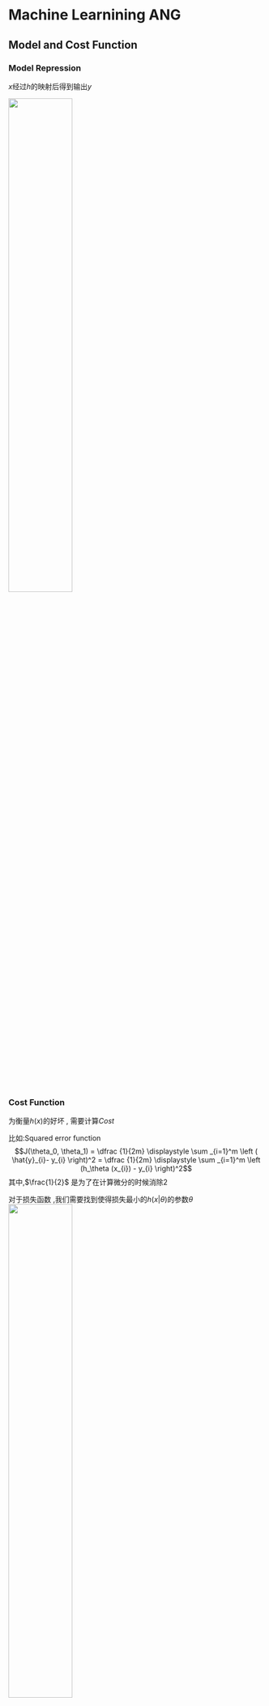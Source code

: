# Machine Learnining ANG

## Model and Cost Function

### Model Repression

$x$经过$h$的映射后得到输出$y$

<img src="assets/MachineLearniningANG/2018-03-16-16-36-25.png" width = 50%>

### Cost Function

为衡量$h(x)$的好坏 , 需要计算$Cost$

比如:Squared error function
$$J(\theta_0, \theta_1) = \dfrac {1}{2m} \displaystyle \sum _{i=1}^m \left ( \hat{y}_{i}- y_{i} \right)^2 = \dfrac {1}{2m} \displaystyle \sum _{i=1}^m \left (h_\theta (x_{i}) - y_{i} \right)^2$$
其中,$\frac{1}{2}$ 是为了在计算微分的时候消除$2$

对于损失函数 ,我们需要找到使得损失最小的$h(x|\theta)$的参数$\theta$
<img src="assets/MachineLearniningANG/2018-03-16-16-44-12.png" width = 50%>

### Parameter Learning - Gradient Descent

![](assets/MachineLearniningANG/2018-03-16-16-48-55.png)

随机取一个起点 , 要达到cost function最小的点,就需要往值减小的方向走,而值减小最快的方向 , 就是梯度的负方向

$$\theta_j := \theta_j - \alpha \frac{\partial}{\partial \theta_j} J(\theta_0, \theta_1)$$

需要注意 : 所有的参数需要同时更新,因为梯度在参数更新之后会发生变化

![](assets/MachineLearniningANG/2018-03-16-16-51-05.png)

学习率过大的话可能导致波动,而学习率过小则收敛慢

![](assets/MachineLearniningANG/2018-03-16-16-53-29.png)

寻找到的解可能是局部最小值而不是最优解,因为梯度为0(极点)的时候,参数不在变化
$$\theta_1:=\theta_1-\alpha * 0$$

### Feature Scaling

对于不同大小范围的特征 , 在相同的学习速率下 , 范围大的特征可能学习得慢

为了加快学习过程 , 有两种可行的办法

1. feature scaling

    使得特征的范围在1以内

2. mean normalization

    使得特征的均值为0

下面这个公式可以达到上面两种目的
$$x_i := \dfrac{x_i - \mu_i}{s_i}$$
其中,$mu_i$是均值 , $s_i$是标准差

### Polynomial Regression

基于$x_1$产生更多的特征,比如平方 , 立方:
$$h_\theta(x) = \theta_0 + \theta_1 x_1 + \theta_2 x_1^2 + \theta_3 x_1^3 =^{def} \theta_0 + \theta_1 x_1 + \theta_2 x_2 + \theta_3 x_3 $$

> 实际上就是 核技巧
> $$x' = \left ( \begin{array}{c}1 \\ x \\x^2 \end{array} \right )$$

### Normal Equation

目标:
$$minimize \quad J(\theta_0, \theta_1)$$

为求解这个问题:
$$\frac{\partial J}{\partial \theta} = 0$$

有解析解:
$$\theta = (X^T X)^{-1}X^T y$$

和梯度下降的对比:

![](assets/MachineLearniningANG/2018-03-16-22-15-14.png)

$X^TX$可能是非半正定(非满秩)的,可能原因如下:

1. 数据冗余 , 存在两种特别相近的特征
2. 过多的特征 , 即特征数目大于样本数

## classification

We could approach the classification problem ignoring the fact that **y is discrete-valued**, and use our old linear regression algorithm to try to predict y given x. However, it is easy to construct examples where this method **performs very poorly**.

### Hypothesis Representation

$$\begin{array}{rl}
h_\theta(x) &= g(\theta^Tx)\\
z &= \theta^Tx\\
g(x) &= \frac{1}{1 + e^{-z}}
\end{array}$$

label:$y\in \{0 , 1\}$

$h_\theta(x)$ will give us the probability that our output is 1.

$$\begin{align*}& h_\theta(x) = P(y=1 | x ; \theta) = 1 - P(y=0 | x ; \theta) \newline& P(y = 0 | x;\theta) + P(y = 1 | x ; \theta) = 1\end{align*}$$

### Decision Boundary

$$\begin{align*}& h_\theta(x) \geq 0.5 \rightarrow y = 1 \newline& h_\theta(x) < 0.5 \rightarrow y = 0 \newline\end{align*}$$
即
$$\begin{align*}& \theta^T x \geq 0 \Rightarrow y = 1 \newline& \theta^T x < 0 \Rightarrow y = 0 \newline\end{align*}$$

### Cost Function for Logistic regression

$$\begin{align*}& J(\theta) = \dfrac{1}{m} \sum_{i=1}^m \mathrm{Cost}(h_\theta(x^{(i)}),y^{(i)}) \newline & \mathrm{Cost}(h_\theta(x),y) = -\log(h_\theta(x)) \; & \text{if y = 1} \newline & \mathrm{Cost}(h_\theta(x),y) = -\log(1-h_\theta(x)) \; & \text{if y = 0}\end{align*}$$

$$J(\theta) = - \frac{1}{m} \displaystyle \sum_{i=1}^m [y^{(i)}\log (h_\theta (x^{(i)})) + (1 - y^{(i)})\log (1 - h_\theta(x^{(i)}))]$$

矩阵形式:
$$\begin{align*} & h = g(X\theta)\newline & J(\theta) = \frac{1}{m} \cdot \left(-y^{T}\log(h)-(1-y)^{T}\log(1-h)\right) \end{align*}$$

梯度下降:
$$\begin{align*}& Repeat \; \lbrace \newline & \; \theta_j := \theta_j - \alpha \dfrac{\partial}{\partial \theta_j}J(\theta) \newline & \rbrace\end{align*}$$

$$\begin{align*} & Repeat \; \lbrace \newline & \; \theta_j := \theta_j - \frac{\alpha}{m} \sum_{i=1}^m (h_\theta(x^{(i)}) - y^{(i)}) x_j^{(i)} \newline & \rbrace \end{align*}$$

$$\theta := \theta - \frac{\alpha}{m} X^{T} (g(X \theta ) - \vec{y})$$

### Multiclass Classification

#### One-vs-all

$$\begin{align*}& y \in \lbrace0, 1 ... n\rbrace \newline& h_\theta^{(0)}(x) = P(y = 0 | x ; \theta) \newline& h_\theta^{(1)}(x) = P(y = 1 | x ; \theta) \newline& \cdots \newline& h_\theta^{(n)}(x) = P(y = n | x ; \theta) \newline& \mathrm{prediction} = \max_i( h_\theta ^{(i)}(x) )\newline\end{align*}$$

![](assets/MachineLearniningNG/2018-03-21-12-50-43.png)

Train a logistic regression classifier $h_\theta(x)$ for each class￼ to predict the probability that ￼ $￼y = i$￼ ￼.

To make a prediction on a new $x$, pick the class ￼that maximizes $h_\theta(x)$

### Underfitting and Overfitting

Underfitting, or high bias:It is usually caused by a function that is too simple or uses too few features

overfitting, or high variance:It is usually caused by a complicated function that creates a lot of unnecessary curves and angles unrelated to the data.

There are two main options to address the issue of overfitting:

1. Reduce the number of features:
    * Manually select which features to keep.
    * Use a model selection algorithm (studied later in the course).
2. Regularization
    * Keep all the features, but reduce the magnitude of parameters $\theta_j$.
    * Regularization works well when we have a lot of slightly useful features.

#### Regularization

##### Regularized Linear Regression

$$min_\theta\ \dfrac{1}{2m}\  \sum_{i=1}^m (h_\theta(x^{(i)}) - y^{(i)})^2 + \lambda\ \sum_{j=1}^n \theta_j^2$$

We will modify our gradient descent function to separate out θ0 from the rest of the parameters because **we do not want to penalize $\theta_0$.**

$$\begin{align*} & \text{Repeat}\ \lbrace \newline & \ \ \ \ \theta_0 := \theta_0 - \alpha\ \frac{1}{m}\ \sum_{i=1}^m (h_\theta(x^{(i)}) - y^{(i)})x_0^{(i)} \newline & \ \ \ \ \theta_j := \theta_j - \alpha\ \left[ \left( \frac{1}{m}\ \sum_{i=1}^m (h_\theta(x^{(i)}) - y^{(i)})x_j^{(i)} \right) + \frac{\lambda}{m}\theta_j \right] &\ \ \ \ \ \ \ \ \ \ j \in \lbrace 1,2...n\rbrace\newline & \rbrace \end{align*}$$

$$\theta_j := \theta_j(1 - \alpha\frac{\lambda}{m}) - \alpha\frac{1}{m}\sum_{i=1}^m(h_\theta(x^{(i)}) - y^{(i)})x_j^{(i)}$$

Normal Equation:
$$\begin{align*}& \theta = \left( X^TX + \lambda \cdot L \right)^{-1} X^Ty \newline& \text{where}\ \ L = \begin{bmatrix} 0 & & & & \newline & 1 & & & \newline & & 1 & & \newline & & & \ddots & \newline & & & & 1 \newline\end{bmatrix}\end{align*}$$

L is a matrix with **0 at the top** left and 1's down the diagonal, with 0's everywhere else.

##### Regularized Logistic Regression

$$J(\theta) = - \frac{1}{m} \sum_{i=1}^m \large[ y^{(i)}\ \log (h_\theta (x^{(i)})) + (1 - y^{(i)})\ \log (1 - h_\theta(x^{(i)}))\large] + \frac{\lambda}{2m}\sum_{j=1}^n \theta_j^2$$

The second sum $\sum_{j=1}^n \theta_j^2$ means to explicitly **exclude the bias term $\theta_0$**.

## Neural Networks

输入样本(input feature):$x_1 , x_2 , \cdots , x_n$ , n 个神经元

还有一个 **bias unit** , $x_0 \equiv 1$
故总共 n+1个神经元

$$\begin{align*} a_1^{(2)} = g(\Theta_{10}^{(1)}x_0 + \Theta_{11}^{(1)}x_1 + \Theta_{12}^{(1)}x_2 + \Theta_{13}^{(1)}x_3) \newline a_2^{(2)} = g(\Theta_{20}^{(1)}x_0 + \Theta_{21}^{(1)}x_1 + \Theta_{22}^{(1)}x_2 + \Theta_{23}^{(1)}x_3) \newline a_3^{(2)} = g(\Theta_{30}^{(1)}x_0 + \Theta_{31}^{(1)}x_1 + \Theta_{32}^{(1)}x_2 + \Theta_{33}^{(1)}x_3) \newline h_\Theta(x) = a_1^{(3)} = g(\Theta_{10}^{(2)}a_0^{(2)} + \Theta_{11}^{(2)}a_1^{(2)} + \Theta_{12}^{(2)}a_2^{(2)} + \Theta_{13}^{(2)}a_3^{(2)}) \newline \end{align*}$$

### Multiclass Classification in NN

We can define our set of resulting classes as y:
![](assets/MachineLearniningNG/2018-03-31-21-46-35.png)

Each y(i) represents a different image corresponding to either a car, pedestrian, truck, or motorcycle. 